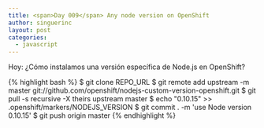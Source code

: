 ```yaml
---
title: <span>Day 009</span> Any node version on OpenShift
author: singuerinc
layout: post
categories:
  - javascript
---
```

Hoy: &iquest;C&oacute;mo instalamos una versi&oacute;n espec&iacute;fica de Node.js en OpenShift?

{% highlight bash %}
$ git clone REPO_URL
$ git remote add upstream -m master git://github.com/openshift/nodejs-custom-version-openshift.git
$ git pull -s recursive -X theirs upstream master
$ echo "0.10.15" >> .openshift/markers/NODEJS_VERSION
$ git commit . -m 'use Node version 0.10.15'
$ git push origin master
{% endhighlight %}